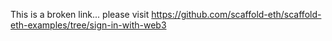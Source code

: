 This is a broken link... please visit https://github.com/scaffold-eth/scaffold-eth-examples/tree/sign-in-with-web3
